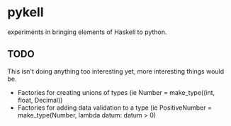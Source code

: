 pykell
======

experiments in bringing elements of Haskell to python.

TODO
----

This isn't doing anything too interesting yet, more interesting things would be.

  - Factories for creating unions of types (ie Number = make_type((int, float, Decimal))
  - Factories for adding data validation to a type (ie PositiveNumber = make_type(Number, lambda datum: datum > 0)
